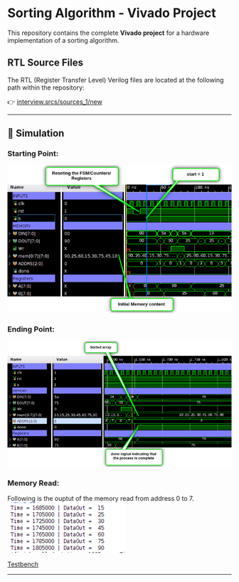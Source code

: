 # Sorting Algorithm - Vivado Project

This repository contains the complete **Vivado project** for a hardware implementation of a sorting algorithm.

## RTL Source Files

The RTL (Register Transfer Level) Verilog files are located at the following path within the repository:

👉 [interview.srcs/sources_1/new](https://github.com/Muslim-314/Sort/tree/main/interview.srcs/sources_1/new)

---

## 🧪 Simulation

### Starting Point:
![Start Point](Starting_point.png)

### Ending Point:
![Ending Point](EndingPoint.png)
### Memory Read:
Following is the ouptut of the memory read from address 0 to 7.<br>
![Memory Read](MemoryRead.png)

[Testbench](https://github.com/Muslim-314/Sort/tree/main/interview.srcs/sim_1/new)

---
